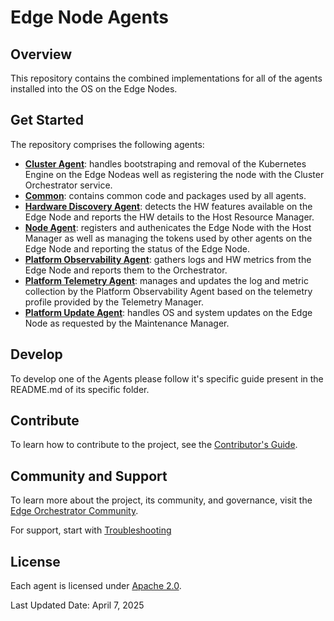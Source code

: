 <!---
  SPDX-FileCopyrightText: (C) 2025 Intel Corporation
  SPDX-License-Identifier: Apache-2.0
-->
# Edge Node Agents

## Overview

This repository contains the combined implementations for all of the agents installed
into the OS on the Edge Nodes.

## Get Started

The repository comprises the following agents:

- [**Cluster Agent**](cluster-agent/): handles bootstraping and removal of the Kubernetes
  Engine on the Edge Nodeas well as registering the node with the Cluster Orchestrator service.
- [**Common**](common/): contains common code and packages used by all agents.
- [**Hardware Discovery Agent**](hardware-discovery-agent/): detects the HW features available
  on the Edge Node and reports the HW details to the Host Resource Manager.
- [**Node Agent**](node-agent/): registers and authenicates the Edge Node with the Host Manager
  as well as managing the tokens used by other agents on the Edge Node and reporting the status
  of the Edge Node.
- [**Platform Observability Agent**](platform-observability-agent/): gathers logs and HW metrics
  from the Edge Node and reports them to the Orchestrator.
- [**Platform Telemetry Agent**](platform-telemetry-agent/): manages and updates the log and
  metric collection by the Platform Observability Agent based on the telemetry profile provided
  by the Telemetry Manager.
- [**Platform Update Agent**](platform-update-agent/): handles OS and system updates on the
  Edge Node as requested by the Maintenance Manager.

## Develop

To develop one of the Agents please follow it's specific guide present in the README.md of its specific folder.

## Contribute

To learn how to contribute to the project, see the [Contributor's
Guide](https://docs.openedgeplatform.intel.com/edge-manage-docs/main/developer_guide/contributor_guide/index.html).

## Community and Support

To learn more about the project, its community, and governance, visit
the [Edge Orchestrator Community](https://docs.openedgeplatform.intel.com/edge-manage-docs/main/index.html).

For support, start with [Troubleshooting](https://docs.openedgeplatform.intel.com/edge-manage-docs/main/developer_guide/troubleshooting/index.html)

## License

Each agent is licensed under [Apache 2.0][apache-license].

Last Updated Date: April 7, 2025

[apache-license]: LICENSES/Apache-2.0.txt
